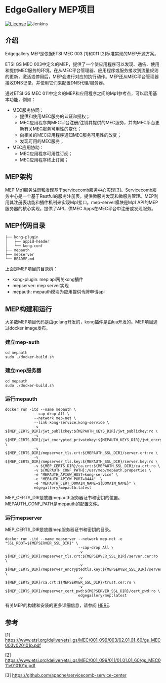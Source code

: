 # EdgeGallery MEP项目

[![License](https://img.shields.io/badge/License-Apache%202.0-blue.svg)](https://opensource.org/licenses/Apache-2.0)
![Jenkins](https://img.shields.io/jenkins/build?jobUrl=http%3A%2F%2Fjenkins.edgegallery.org%2Fview%2FMEC-PLATFORM-BUILD%2Fjob%2Fmep-docker-image-build-update-daily-master%2F)

## 介绍

Edgegallery MEP是依据ETSI MEC 003 [1]和011 [2]标准实现的MEP开源方案。

ETSI GS MEC 003中定义的MEP，提供了一个使应用程序可以发现、通告、使用和提供MEC服务的环境。在从MEC平台管理器、应用程序或服务接收到流量规则的更新，激活或停用后，MEP会进行对应的执行动作。MEP还从MEC平台管理器接收DNS记录，并使用它们来配置DNS代理/服务器。

通过ETSI GS MEC 011中定义的MEP和应用程序之间的Mp1参考点，可以启用基本功能，例如：

* MEC服务协同：
    - 提供和使用MEC服务的认证和授权；
    - MEC应用程序向MEC平台注册/注销其提供的MEC服务，并向MEC平台更新有关MEC服务可用性的变化；
    - 向相关的MEC应用程序通知MEC服务可用性的改变；
    - 发现可用的MEC服务；
* MEC应用协助：
    - MEC应用程序可用性订阅；
    - MEC应用程序终止订阅；

## MEP架构

MEP Mp1服务注册和发现基于servicecomb服务中心实现[3]。Servicecomb服务中心是一个基于Restful的服务注册表，提供微服务发现和微服务管理。MEP利用其注册表功能和插件机制来实现Mp1接口。mep-server模块是Mp1 API的MEP服务器的核心实现。提供了API，供MEC Apps在MEC平台中注册或发现服务。

## MEP代码目录
```
├── kong-plugin
│   ├── appid-header
│   └── kong.conf
├── mepauth
├── mepserver
└── README.md

```
上面是MEP项目的目录树：
- kong-plugin: mep api网关kong插件
- mepserver: mep server实现
- mepauth: mepauth模块为应用提供令牌申请api

## MEP构建和运行

大多数MEP项目代码是由golang开发的，kong插件是由lua开发的。MEP项目通过docker image发布。

### 建立mep-auth

```
cd mepauth
sudo ./docker-build.sh

```

### 建立mep服务器

```
cd mepauth
sudo ./docker-build.sh
```

### 运行mepauth

```
docker run -itd --name mepauth \
             --cap-drop All \
             --network mep-net \
             --link kong-service:kong-service \
             -v ${MEP_CERTS_DIR}/jwt_publickey:${MEPAUTH_KEYS_DIR}/jwt_publickey:ro \
             -v ${MEP_CERTS_DIR}/jwt_encrypted_privatekey:${MEPAUTH_KEYS_DIR}/jwt_encrypted_privatekey:ro \
             -v ${MEP_CERTS_DIR}/mepserver_tls.crt:${MEPAUTH_SSL_DIR}/server.crt:ro \
             -v ${MEP_CERTS_DIR}/mepserver_tls.key:${MEPAUTH_SSL_DIR}/server.key:ro \
             -v ${MEP_CERTS_DIR}/ca.crt:${MEPAUTH_SSL_DIR}/ca.crt:ro \
             -v ${MEPAUTH_CONF_PATH}:/usr/mep/mepauth.properties \
             -e "MEPAUTH_APIGW_HOST=kong-service" \
             -e "MEPAUTH_APIGW_PORT=8444"  \
             -e "MEPAUTH_CERT_DOMAIN_NAME=${DOMAIN_NAME}" \
             edgegallery/mepauth:latest
```

MEP_CERTS_DIR是放置mepauth服务器证书和密钥的位置。MEPAUTH_CONF_PATH是mepauth的配置文件。

### 运行mepserver
MEP_CERTS_DIR是放置mep服务器证书和密钥的目录。
```
docker run -itd --name mepserver --network mep-net -e "SSL_ROOT=${MEPSERVER_SSL_DIR}" \
                                 --cap-drop All \
                                 -v ${MEP_CERTS_DIR}/mepserver_tls.crt:${MEPSERVER_SSL_DIR}/server.cer:ro \
                                 -v ${MEP_CERTS_DIR}/mepserver_encryptedtls.key:${MEPSERVER_SSL_DIR}/server_key.pem:ro \
                                 -v ${MEP_CERTS_DIR}/ca.crt:${MEPSERVER_SSL_DIR}/trust.cer:ro \
                                 -v ${MEP_CERTS_DIR}/mepserver_cert_pwd:${MEPSERVER_SSL_DIR}/cert_pwd:ro \
                                 edgegallery/mep:latest
```


有关MEP的构建和安装的更多详细信息，请参阅 [HERE](https://gitee.com/edgegallery/docs/blob/master/MEP/EdgeGallery%E6%9C%AC%E5%9C%B0%E5%BC%80%E5%8F%91%E9%AA%8C%E8%AF%81%E6%9C%8D%E5%8A%A1%E8%AF%B4%E6%98%8E%E4%B9%A6.md).

## 参考
[1] https://www.etsi.org/deliver/etsi_gs/MEC/001_099/003/02.01.01_60/gs_MEC003v020101p.pdf

[2] https://www.etsi.org/deliver/etsi_gs/MEC/001_099/011/01.01.01_60/gs_MEC011v010101p.pdf

[3] https://github.com/apache/servicecomb-service-center
